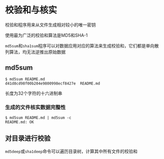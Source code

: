# 校验和与核实
校验和程序用来从文件生成相对较小的唯一密钥

使用最为广泛的校验和算法是MD5和SHA-1

`md5sum`和`sha1sum`程序可以对数据应用对应的算法来生成校验和，它们都是单向散列算法，均无法逆推出原始数据

## md5sum
```shell
$ md5sum README.md
d41d8cd98f00b204e9800998ecf8427e  README.md
```
长度为32个字符的十六进制串

### 生成的文件核实数据完整性
```shell
$ md5sum README.md | md5sum -c
README.md: OK
```

## 对目录进行校验
`md5deep`或`sha1deep`命令可以遍历目录树，计算其中所有文件的校验和